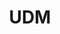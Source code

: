 ---
title: UDM
summary: Содержит посты, относящиеся к Ubiquiti `Unifi Dream Machine`
description: Содержит посты, относящиеся к Ubiquiti Unifi Dream Machine
---